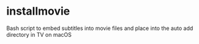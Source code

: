 # installmovie
Bash script to embed subtitles into movie files and place into the auto add directory in TV on macOS
